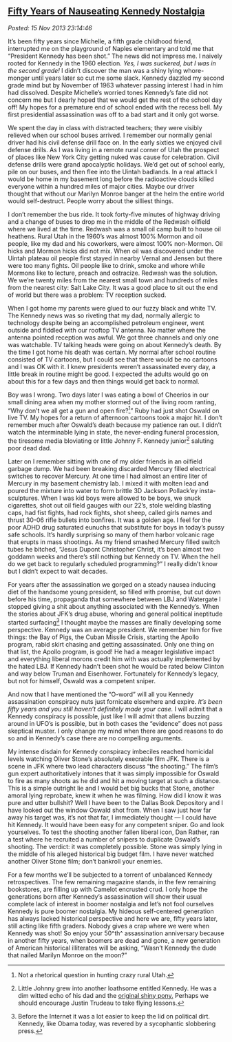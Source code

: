  
[Fifty Years of Nauseating Kennedy Nostalgia](https://bakerjd99.wordpress.com/2013/11/15/fifty-years-of-nauseating-kennedy-nostalgia/)
-------------------------------------------------------------------------------------------------------------------------------------

*Posted: 15 Nov 2013 23:14:46*

It’s been fifty years since Michelle, a fifth grade childhood friend,
interrupted me on the playground of Naples elementary and told me that
“President Kennedy has been shot.” The news did not impress me. I
naively rooted for Kennedy in the 1960 election. *Yes, I was suckered,
but I was in the second grade!* I didn’t discover the man was a shiny
lying whore-monger until years later so cut me some slack. Kennedy
dazzled my second grade mind but by November of 1963 whatever passing
interest I had in him had dissolved. Despite Michelle’s worried tones
Kennedy’s fate did not concern me but I dearly hoped that we would get
the rest of the school day off! My hopes for a premature end of school
ended with the recess bell. My first presidential assassination was off
to a bad start and it only got worse.

We spent the day in class with distracted teachers; they were visibly
relieved when our school buses arrived. I remember our normally genial
driver had his civil defense drill face on. In the early sixties we
enjoyed civil defense drills. As I was living in a remote rural corner
of Utah the prospect of places like New York City getting nuked was
cause for celebration. Civil defense drills were grand apocalyptic
holidays. We’d get out of school early, pile on our buses, and then flee
into the Uintah badlands. In a real attack I would be home in my
basement long before the radioactive clouds killed everyone within a
hundred miles of major cities. Maybe our driver thought that without our
Marilyn Monroe banger at the helm the entire world would self-destruct.
People worry about the silliest things.

I don’t remember the bus ride. It took forty-five minutes of highway
driving and a change of buses to drop me in the middle of the Redwash
oilfield where we lived at the time. Redwash was a small oil camp built
to house oil heathens. Rural Utah in the 1960’s was almost 100% Mormon
and oil people, like my dad and his coworkers, were almost 100%
non-Mormon. Oil hicks and Mormon hicks did not mix. When oil was
discovered under the Uintah plateau oil people first stayed in nearby
Vernal and Jensen but there were too many fights. Oil people like to
drink, smoke and whore while Mormons like to lecture, preach and
ostracize. Redwash was the solution. We we’re twenty miles from the
nearest small town and hundreds of miles from the nearest city: Salt
Lake City. It was a good place to sit out the end of world but there was
a problem: TV reception sucked.

When I got home my parents were glued to our fuzzy black and white TV.
The Kennedy news was so riveting that my dad, normally allergic to
technology despite being an accomplished petroleum engineer, went
outside and fiddled with our rooftop TV antenna. No matter where the
antenna pointed reception was awful. We got three channels and only one
was watchable. TV talking heads were going on about Kennedy’s death. By
the time I got home his death was certain. My normal after school
routine consisted of TV cartoons, but I could see that there would be no
cartoons and I was OK with it. I knew presidents weren’t assassinated
every day, a little break in routine might be good. I expected the
adults would go on about this for a few days and then things would get
back to normal.

Boy was I wrong. Two days later I was eating a bowl of Cheerios in our
small dining area when my mother stormed out of the living room ranting,
“Why don’t we all get a gun and open fire?[^4316a]” Ruby had just shot
Oswald on live TV. My hopes for a return of afternoon cartoons took a
major hit. I don’t remember much after Oswald’s death because my
patience ran out. I didn’t watch the interminable lying in state, the
never-ending funeral procession, the tiresome media bloviating or little
Johnny F. Kennedy junior[^4316b] saluting poor dead dad.

Later on I remember sitting with one of my older friends in an oilfield
garbage dump. We had been breaking discarded Mercury filled electrical
switches to recover Mercury. At one time I had almost an entire liter of
Mercury in my basement chemistry lab. I mixed it with molten lead and
poured the mixture into water to form brittle 3D Jackson Pollack’ey
insta-sculptures. When I was kid boys were allowed to be boys, we snuck
cigarettes, shot out oil field gauges with our 22’s, stole welding
blasting caps, had fist fights, had rock fights, shot sheep, called
girls names and thrust 30-06 rifle bullets into bonfires. It was a
golden age. I feel for the poor ADHD drug saturated eunuchs that
substitute for boys in today’s pussy safe schools. It’s hardly
surprising so many of them harbor volcanic rage that erupts in mass
shootings. As my friend smashed Mercury filled switch tubes he bitched,
“Jesus Dupont Christopher Christ, it’s been almost two goddamn weeks and
there’s still nothing but Kennedy on TV. When the hell do we get back to
regularly scheduled programming?” I really didn’t know but I didn’t
expect to wait decades.

For years after the assassination we gorged on a steady nausea inducing
diet of the handsome young president, so filled with promise, but cut
down before his time, propaganda that somewhere between LBJ and
Watergate I stopped giving a shit about anything associated with the
Kennedy’s. When the stories about JFK’s drug abuse, whoring and general
political ineptitude started surfacing[^4316c] I thought maybe the masses
are finally developing some perspective. Kennedy was an average
president. We remember him for five things: the Bay of Pigs, the Cuban
Missile Crisis, starting the Apollo program, rabid skirt chasing and
getting assassinated. Only one thing on that list, the Apollo program,
is good! He had a meager legislative impact and everything liberal
morons credit him with was actually implemented by the hated LBJ. If
Kennedy hadn’t been shot he would be rated below Clinton and way below
Truman and Eisenhower. Fortunately for Kennedy’s legacy, but not for
himself, Oswald was a competent sniper.

And now that I have mentioned the “O-word” will all you Kennedy
assassination conspiracy nuts just fornicate elsewhere and expire. *It’s
been fifty years and you still haven’t definitely made your case.* I
will admit that a Kennedy conspiracy is possible, just like I will admit
that aliens buzzing around in UFO’s is possible, but in both cases the
“evidence” does not pass skeptical muster. I only change my mind when
there are good reasons to do so and in Kennedy’s case there are no
compelling arguments.

My intense disdain for Kennedy conspiracy imbeciles reached homicidal
levels watching Oliver Stone’s absolutely execrable film JFK. There is a
scene in JFK where two lead characters discuss “the shooting.” The
film’s gun expert authoritatively intones that it was simply impossible
for Oswald to fire as many shoots as he did and hit a moving target at
such a distance. This is a simple outright lie and I would bet big bucks
that Stone, another amoral lying reprobate, knew it when he was filming.
How did I know it was pure and utter bullshit? Well I have been to the
Dallas Book Depository and I have looked out the window Oswald shot
from. When I saw just how far away his target was, it’s not that far, I
immediately thought — I could have hit Kennedy. It would have been easy
for any competent sniper. Go and look yourselves. To test the shooting
another fallen liberal icon, Dan Rather, ran a test where he recruited a
number of snipers to duplicate Oswald’s shooting. The verdict: it was
completely possible. Stone was simply lying in the middle of his alleged
historical big budget film. I have never watched another Oliver Stone
film; don’t bankroll your enemies.

For a few months we’ll be subjected to a torrent of unbalanced Kennedy
retrospectives. The few remaining magazine stands, in the few remaining
bookstores, are filling up with Camelot encrusted crud. I only hope the
generations born after Kennedy’s assassination will show their usual
complete lack of interest in boomer nostalgia and let’s not fool
ourselves Kennedy is pure boomer nostalgia. My hideous self-centered
generation has always lacked historical perspective and here we are,
fifty years later, still acting like fifth graders. Nobody gives a crap
where we were when Kennedy was shot! So enjoy your 50^th^ assassination
anniversary because in another fifty years, when boomers are dead and
gone, a new generation of American historical illiterates will be
asking, “Wasn’t Kennedy the dude that nailed Marilyn Monroe on the
moon?”

[^4316a]: Not a rhetorical question in hunting crazy rural Utah.

[^4316b]: Little Johnny grew into another loathsome entitled Kennedy. He was
    a dim witted echo of his dad and the [original shiny
    pony.](https://www.youtube.com/watch?v=HAkrbNEOrOY) Perhaps we
    should encourage Justin Trudeau to take flying lessons.

[^4316c]: Before the Internet it was a lot easier to keep the lid on
    political dirt. Kennedy, like Obama today, was revered by a
    sycophantic slobbering press.
